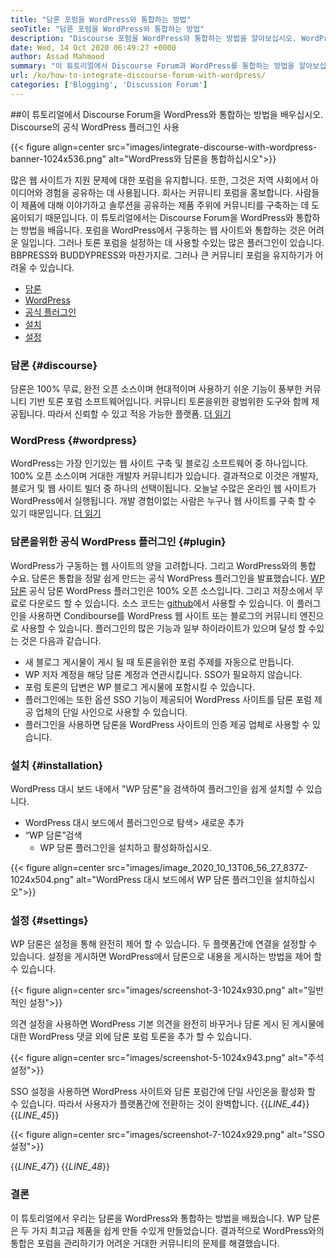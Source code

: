 ```yaml
---
title: "담론 포럼을 WordPress와 통합하는 방법" 
seoTitle: "담론 포럼을 WordPress와 통합하는 방법" 
description: "Discourse 포럼을 WordPress와 통합하는 방법을 알아보십시오. WordPress 용 담론 공식 플러그인 설치 및 구성." 
date: Wed, 14 Oct 2020 06:49:27 +0000
author: Assad Mahmood
summary: "이 튜토리얼에서 Discourse Forum과 WordPress를 통합하는 방법을 알아보십시오. Discourse의 공식 WordPress 플러그인 사용" 
url: /ko/how-to-integrate-discourse-forum-with-wordpress/
categories: ['Blogging', 'Discussion Forum']
---
```


##이 튜토리얼에서 Discourse Forum을 WordPress와 통합하는 방법을 배우십시오. Discourse의 공식 WordPress 플러그인 사용

{{< figure align=center src="images/integrate-discourse-with-wordpress-banner-1024x536.png" alt="WordPress와 담론을 통합하십시오">}}

많은 웹 사이트가 지원 문제에 대한 포럼을 유지합니다. 또한, 그것은 지역 사회에서 아이디어와 경험을 공유하는 데 사용됩니다. 회사는 커뮤니티 포럼을 홍보합니다. 사람들이 제품에 대해 이야기하고 솔루션을 공유하는 제품 주위에 커뮤니티를 구축하는 데 도움이되기 때문입니다. 이 튜토리얼에서는 Discourse Forum을 WordPress와 통합하는 방법을 배웁니다.
포럼을 WordPress에서 구동하는 웹 사이트와 통합하는 것은 어려운 일입니다. 그러나 토론 포럼을 설정하는 데 사용할 수있는 많은 플러그인이 있습니다. BBPRESS와 BUDDYPRESS와 마찬가지로. 그러나 큰 커뮤니티 포럼을 유지하기가 어려울 수 있습니다.
  * [담론][1]
  * [WordPress][2]
  * [공식 플러그인][3]
  * [설치][4]
  * [설정][5]


### 담론 {#discourse}

담론은 100% 무료, 완전 오픈 소스이며 현대적이며 사용하기 쉬운 기능이 풍부한 커뮤니티 기반 토론 포럼 소프트웨어입니다. 커뮤니티 토론을위한 광범위한 도구와 함께 제공됩니다. 따라서 신뢰할 수 있고 적응 가능한 플랫폼. [더 읽기][6]


### WordPress {#wordpress}

WordPress는 가장 인기있는 웹 사이트 구축 및 블로깅 소프트웨어 중 하나입니다. 100% 오픈 소스이며 거대한 개발자 커뮤니티가 있습니다. 결과적으로 이것은 개발자, 블로거 및 웹 사이트 빌더 중 하나의 선택이됩니다. 오늘날 수많은 온라인 웹 사이트가 WordPress에서 실행됩니다. 개발 경험이없는 사람은 누구나 웹 사이트를 구축 할 수 있기 때문입니다. [더 읽기][7]


### 담론을위한 공식 WordPress 플러그인 {#plugin}

WordPress가 구동하는 웹 사이트의 양을 고려합니다. 그리고 WordPress와의 통합 수요. 담론은 통합을 정말 쉽게 만드는 공식 WordPress 플러그인을 발표했습니다.
[WP 담론][8] 공식 담론 WordPress 플러그인은 100% 오픈 소스입니다. 그리고 저장소에서 무료로 다운로드 할 수 있습니다. 소스 코드는 [github][9]에서 사용할 수 있습니다.
이 플러그인을 사용하면 Condibourse를 WordPress 웹 사이트 또는 블로그의 커뮤니티 엔진으로 사용할 수 있습니다. 플러그인의 많은 기능과 일부 하이라이트가 있으며 달성 할 수있는 것은 다음과 같습니다.
  * 새 블로그 게시물이 게시 될 때 토론을위한 포럼 주제를 자동으로 만듭니다.
  * WP 저자 계정을 해당 담론 계정과 연관시킵니다. SSO가 필요하지 않습니다.
  * 포럼 토론의 답변은 WP 블로그 게시물에 포함시킬 수 있습니다.
  * 플러그인에는 또한 옵션 SSO 기능이 제공되어 WordPress 사이트를 담론 포럼 제공 업체의 단일 사인으로 사용할 수 있습니다.
  * 플러그인을 사용하면 담론을 WordPress 사이트의 인증 제공 업체로 사용할 수 있습니다.


### 설치 {#installation}

WordPress 대시 보드 내에서 "WP 담론"을 검색하여 플러그인을 쉽게 설치할 수 있습니다.
  * WordPress 대시 보드에서 플러그인으로 탐색> 새로운 추가
* “WP 담론”검색
  * WP 담론 플러그인을 설치하고 활성화하십시오.

{{< figure align=center src="images/image_2020_10_13T06_56_27_837Z-1024x504.png" alt="WordPress 대시 보드에서 WP 담론 플러그인을 설치하십시오">}}



### 설정 {#settings}

WP 담론은 설정을 통해 완전히 제어 할 수 있습니다. 두 플랫폼간에 연결을 설정할 수 있습니다. 설정을 게시하면 WordPress에서 담론으로 내용을 게시하는 방법을 제어 할 수 있습니다.

{{< figure align=center src="images/screenshot-3-1024x930.png" alt="일반적인 설정">}}

의견 설정을 사용하면 WordPress 기본 의견을 완전히 바꾸거나 담론 게시 된 게시물에 대한 WordPress 댓글 외에 담론 포럼 토론을 추가 할 수 있습니다.

{{< figure align=center src="images/screenshot-5-1024x943.png" alt="주석 설정">}}

SSO 설정을 사용하면 WordPress 사이트와 담론 포럼간에 단일 사인온을 활성화 할 수 있습니다. 따라서 사용자가 플랫폼간에 전환하는 것이 완벽합니다.
{{_LINE_44_}}
{{_LINE_45_}}

{{< figure align=center src="images/screenshot-7-1024x929.png" alt="SSO 설정">}}

{{_LINE_47_}}
{{_LINE_48_}}

### 결론
이 튜토리얼에서 우리는 담론을 WordPress와 통합하는 방법을 배웠습니다. WP 담론은 두 가지 최고급 제품을 쉽게 만들 수있게 만들었습니다. 결과적으로 WordPress와의 통합은 포럼을 관리하기가 어려운 거대한 커뮤니티의 문제를 해결했습니다.



 [1]: #discourse
 [2]: #wordpress
 [3]: #plugin
 [4]: #installation
 [5]: #settings
 [6]: https://products.containerize.com/discussion-forum/discourse
 [7]: https://products.containerize.com/blogging/wordpress
 [8]: https://wordpress.org/plugins/wp-discourse/
 [9]: https://github.com/discourse/wp-discourse

